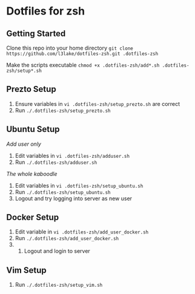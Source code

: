 # Dotfiles for zsh

## Getting Started

Clone this repo into your home directory `git clone https://github.com/l3lake/dotfiles-zsh.git .dotfiles-zsh`

Make the scripts executable `chmod +x .dotfiles-zsh/add*.sh .dotfiles-zsh/setup*.sh`

## Prezto Setup

1. Ensure variables in `vi .dotfiles-zsh/setup_prezto.sh` are correct
1. Run `./.dotfiles-zsh/setup_prezto.sh`

## Ubuntu Setup

*Add user only*

1. Edit variables in `vi .dotfiles-zsh/adduser.sh`
2. Run `./.dotfiles-zsh/adduser.sh`

*The whole kaboodle*

1. Edit variables in `vi .dotfiles-zsh/setup_ubuntu.sh`
1. Run `./.dotfiles-zsh/setup_ubuntu.sh`
1. Logout and try logging into server as new user

## Docker Setup

1. Edit variable in `vi .dotfiles-zsh/add_user_docker.sh`
1. Run `./.dotfiles-zsh/add_user_docker.sh`
2. 1. Logout and login to server

## Vim Setup

1. Run `./.dotfiles-zsh/setup_vim.sh`
